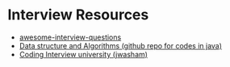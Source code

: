 <link rel="stylesheet" href="/assets/css/styles.css">
<script src="/assets/js/accordion.js"></script>

# Interview Resources

- [awesome-interview-questions](https://github.com/DopplerHQ/awesome-interview-questions?tab=readme-ov-file)
- [Data structure and Algorithms (github repo for codes in java)](https://github.com/williamfiset/algorithms)
- [Coding Interview university (jwasham)](https://github.com/jwasham/coding-interview-university)